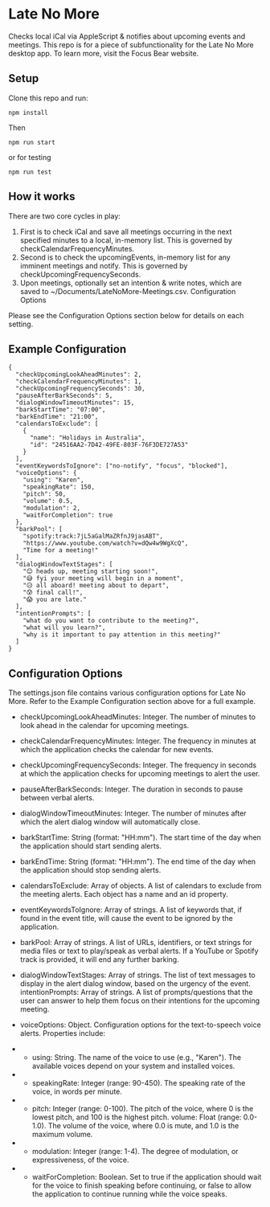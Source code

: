 # Late No More

Checks local iCal via AppleScript & notifies about upcoming events and meetings. This repo is for a piece of subfunctionality for the Late No More desktop app. To learn more, visit the Focus Bear website.

## Setup

Clone this repo and run:

`npm install`

Then

`npm run start`

or for testing

`npm run test`

## How it works

There are two core cycles in play:

1. First is to check iCal and save all meetings occurring in the next specified minutes to a local, in-memory list. This is governed by checkCalendarFrequencyMinutes.
2. Second is to check the upcomingEvents, in-memory list for any imminent meetings and notify. This is governed by checkUpcomingFrequencySeconds.
3. Upon meetings, optionally set an intention & write notes, which are saved to ~/Documents/LateNoMore-Meetings.csv.
   Configuration Options

Please see the Configuration Options section below for details on each setting.

## Example Configuration

```
{
  "checkUpcomingLookAheadMinutes": 2,
  "checkCalendarFrequencyMinutes": 1,
  "checkUpcomingFrequencySeconds": 30,
  "pauseAfterBarkSeconds": 5,
  "dialogWindowTimeoutMinutes": 15,
  "barkStartTime": "07:00",
  "barkEndTime": "21:00",
  "calendarsToExclude": [
    {
      "name": "Holidays in Australia",
      "id": "24516AA2-7D42-49FE-803F-76F3DE727A53"
    }
  ],
  "eventKeywordsToIgnore": ["no-notify", "focus", "blocked"],
  "voiceOptions": {
    "using": "Karen",
    "speakingRate": 150,
    "pitch": 50,
    "volume": 0.5,
    "modulation": 2,
    "waitForCompletion": true
  },
  "barkPool": [
    "spotify:track:7jL5aGalMaZRfnJ9jasABT",
    "https://www.youtube.com/watch?v=dQw4w9WgXcQ",
    "Time for a meeting!"
  ],
  "dialogWindowTextStages": [
    "😊 heads up, meeting starting soon!",
    "😅 fyi your meeting will begin in a moment",
    "😥 all aboard! meeting about to depart",
    "😰 final call!",
    "😱 you are late."
  ],
  "intentionPrompts": [
    "what do you want to contribute to the meeting?",
    "what will you learn?",
    "why is it important to pay attention in this meeting?"
  ]
}
```

## Configuration Options

The settings.json file contains various configuration options for Late No More. Refer to the Example Configuration section above for a full example.

-   checkUpcomingLookAheadMinutes: Integer. The number of minutes to look ahead in the calendar for upcoming meetings.
-   checkCalendarFrequencyMinutes: Integer. The frequency in minutes at which the application checks the calendar for new events.
-   checkUpcomingFrequencySeconds: Integer. The frequency in seconds at which the application checks for upcoming meetings to alert the user.
-   pauseAfterBarkSeconds: Integer. The duration in seconds to pause between verbal alerts.
-   dialogWindowTimeoutMinutes: Integer. The number of minutes after which the alert dialog window will automatically close.
-   barkStartTime: String (format: "HH:mm"). The start time of the day when the application should start sending alerts.
-   barkEndTime: String (format: "HH:mm"). The end time of the day when the application should stop sending alerts.
-   calendarsToExclude: Array of objects. A list of calendars to exclude from the meeting alerts. Each object has a name and an id property.
-   eventKeywordsToIgnore: Array of strings. A list of keywords that, if found in the event title, will cause the event to be ignored by the application.
-   barkPool: Array of strings. A list of URLs, identifiers, or text strings for media files or text to play/speak as verbal alerts. If a YouTube or Spotify track is provided, it will end any further barking.
-   dialogWindowTextStages: Array of strings. The list of text messages to display in the alert dialog window, based on the urgency of the event.
    intentionPrompts: Array of strings. A list of prompts/questions that the user can answer to help them focus on their intentions for the upcoming meeting.

-   voiceOptions: Object. Configuration options for the text-to-speech voice alerts. Properties include:
-   -   using: String. The name of the voice to use (e.g., "Karen"). The available voices depend on your system and installed voices.
-   -   speakingRate: Integer (range: 90-450). The speaking rate of the voice, in words per minute.
-   -   pitch: Integer (range: 0-100). The pitch of the voice, where 0 is the lowest pitch, and 100 is the highest pitch.
        volume: Float (range: 0.0-1.0). The volume of the voice, where 0.0 is mute, and 1.0 is the maximum volume.
-   -   modulation: Integer (range: 1-4). The degree of modulation, or expressiveness, of the voice.
-   -   waitForCompletion: Boolean. Set to true if the application should wait for the voice to finish speaking before continuing, or false to allow the application to continue running while the voice speaks.
